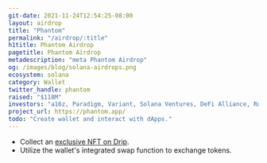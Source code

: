 ```yaml
---
git-date: 2021-11-24T12:54:25-08:00
layout: airdrop
title: "Phantom"
permalink: "/airdrop/:title"
h1title: Phantom Airdrop
pagetitle: Phantom Airdrop
metadescription: "meta Phantom Airdrop"
og: /images/blog/solana-airdrops.png
ecosystem: solana
category: Wallet
twitter_handle: phantom
raised: "$118M"
investors: "a16z, Paradigm, Variant, Solana Ventures, DeFi Alliance, Robert Leshner"
project_url: https://phantom.app/
todo: "Create wallet and interact with dApps."
---
```


- Collect an [exclusive NFT on Drip](https://drip.haus/phantom).
- Utilize the wallet's integrated swap function to exchange tokens.
